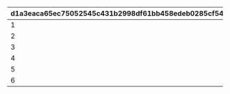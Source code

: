 |d1a3eaca65ec75052545c431b2998df61bb458edeb0285cf54536b1d7d7bfd8d|686c7cff9df22f0df05b10ee19e6198c38bc3f7b0e76d56d84284f145ac0af94|75132608c970673393a6db9c64e30fbdfe7c4922878ddd874f82f466ddb9f90f|63dd828a657c7bead80d926710c69b31e255d3ec5ff37a9506049c2638f84330|
| --- | --- | --- | --- |
|1|-1|11|-1|
|2|-1|12|-1|
|3|-1|13|11002002|
|4|-1|14|11003005|
|5|-1|15|11002012|
|6|-1|16|-1|